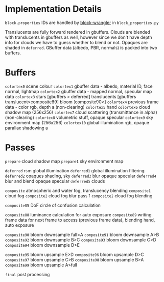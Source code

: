 
# Implementation Details
`block.properties` IDs are handled by [block-wrangler](https://camplowell.github.io/block_wrangler) in `block_properties.py`

Translucents are fully forward rendered in gbuffers.
Clouds are blended with translucents in gbuffers as well, however since we don't have depth info for clouds we have to guess whether to blend or not.
Opaques are shaded in `deferred`.
GBuffer data (albedo, PBR, normals) is packed into two buffers.

# Buffers

`colortex0` scene colour
`colortex1` gbuffer data - albedo, material ID, face normal, lightmap
`colortex2` gbuffer data - mapped normal, specular map data
`colortex3` stars [gbuffers > deferred] translucents [gbuffers translucent>composite89] bloom [composite90>]
`colortex4` previous frame data - color rgb, depth a (non-clearing)
`colortex5` hand
`colortex6` cloud shadow map (256x256)
`colortex7` cloud scattering (transmittance in alpha) (non-clearing)
`colortex8` volumetric stuff, opaque specular
`colortex9` sky environment map (256x256)
`colortex10` global illumination rgb, opaque parallax shadowing a

# Passes
`prepare` cloud shadow map
`prepare1` sky environment map

`deferred` rsm global illumination
`deferred1` global illumination filtering
`deferred2` opaques shading, sky
`deferred3` blur opaque specular
`deferred4` blur and blend opaque specular
`deferred5` clouds

`composite` atmospheric and water fog, translucency blending
`composite1` cloud fog
`composite2` cloud fog blur pass 1
`composite2` cloud fog blending

`composite85` DoF circle of confusion calculation

`composite88` luminance calculation for auto exposure
`composite89` writing frame data for next frame to access (previous frame data), blending hand, auto exposure

`composite90` bloom downsample full>A
`composite91` bloom downsample A>B
`composite92` bloom downsample B>C
`composite93` bloom downsample C>D
`composite94` bloom downsample D>E

`composite95` bloom upsample E>D
`composite96` bloom upsample D>C
`composite97` bloom upsample C>B
`composite98` bloom upsample B>A
`composite99` bloom upsample A>full

`final` post processing